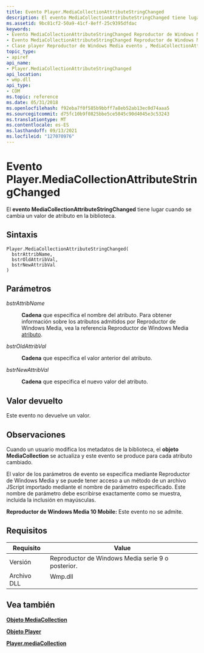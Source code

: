 ```yaml
---
title: Evento Player.MediaCollectionAttributeStringChanged
description: El evento MediaCollectionAttributeStringChanged tiene lugar cuando se cambia un valor de atributo en la biblioteca. | Evento Player.MediaCollectionAttributeStringChanged
ms.assetid: 9bc81cf2-50a9-41cf-8eff-25c9395dfdac
keywords:
- Evento MediaCollectionAttributeStringChanged Reproductor de Windows Media
- Evento MediaCollectionAttributeStringChanged Reproductor de Windows Media , clase Player
- Clase player Reproductor de Windows Media evento , MediaCollectionAttributeStringChanged
topic_type:
- apiref
api_name:
- Player.MediaCollectionAttributeStringChanged
api_location:
- wmp.dll
api_type:
- COM
ms.topic: reference
ms.date: 05/31/2018
ms.openlocfilehash: f92eba7f0f585b9bbff7a8eb52ab13ec0d74aaa5
ms.sourcegitcommit: d75fc10b9f0825bbe5ce5045c90d4045e3c53243
ms.translationtype: MT
ms.contentlocale: es-ES
ms.lasthandoff: 09/13/2021
ms.locfileid: "127070976"
---
```

# <a name="playermediacollectionattributestringchanged-event"></a>Evento Player.MediaCollectionAttributeStringChanged

El **evento MediaCollectionAttributeStringChanged** tiene lugar cuando se cambia un valor de atributo en la biblioteca.

## <a name="syntax"></a>Sintaxis


```JScript
Player.MediaCollectionAttributeStringChanged(
  bstrAttribName,
  bstrOldAttribVal,
  bstrNewAttribVal
)
```



## <a name="parameters"></a>Parámetros

<dl> <dt>

*bstrAttribName* 
</dt> <dd>

**Cadena** que especifica el nombre del atributo. Para obtener información sobre los atributos admitidos por Reproductor de Windows Media, vea la referencia Reproductor de Windows Media [atributo](attribute-reference.md).

</dd> <dt>

*bstrOldAttribVal* 
</dt> <dd>

**Cadena** que especifica el valor anterior del atributo.

</dd> <dt>

*bstrNewAttribVal* 
</dt> <dd>

**Cadena** que especifica el nuevo valor del atributo.

</dd> </dl>

## <a name="return-value"></a>Valor devuelto

Este evento no devuelve un valor.

## <a name="remarks"></a>Observaciones

Cuando un usuario modifica los metadatos de la biblioteca, el **objeto MediaCollection** se actualiza y este evento se produce para cada atributo cambiado.

El valor de los parámetros de evento se especifica mediante Reproductor de Windows Media y se puede tener acceso a un método de un archivo JScript importado mediante el nombre de parámetro especificado. Este nombre de parámetro debe escribirse exactamente como se muestra, incluida la inclusión en mayúsculas.

**Reproductor de Windows Media 10 Mobile:** Este evento no se admite.

## <a name="requirements"></a>Requisitos



| Requisito | Value |
|--------------------|------------------------------------------------------------------------------------|
| Versión<br/> | Reproductor de Windows Media serie 9 o posterior.<br/>                                 |
| Archivo DLL<br/>     | <dl> <dt>Wmp.dll</dt> </dl> |



## <a name="see-also"></a>Vea también

<dl> <dt>

[**Objeto MediaCollection**](mediacollection-object.md)
</dt> <dt>

[**Objeto Player**](player-object.md)
</dt> <dt>

[**Player.mediaCollection**](player-mediacollection.md)
</dt> </dl>

 

 





